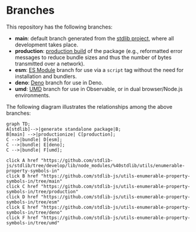 <!--

@license Apache-2.0

Copyright (c) 2022 The Stdlib Authors.

Licensed under the Apache License, Version 2.0 (the "License");
you may not use this file except in compliance with the License.
You may obtain a copy of the License at

    http://www.apache.org/licenses/LICENSE-2.0

Unless required by applicable law or agreed to in writing, software
distributed under the License is distributed on an "AS IS" BASIS,
WITHOUT WARRANTIES OR CONDITIONS OF ANY KIND, either express or implied.
See the License for the specific language governing permissions and
limitations under the License.

-->

# Branches

This repository has the following branches:

-   **main**: default branch generated from the [stdlib project][stdlib-url], where all development takes place.
-   **production**: [production build][production-url] of the package (e.g., reformatted error messages to reduce bundle sizes and thus the number of bytes transmitted over a network).
-   **esm**: [ES Module][esm-url] branch for use via a `script` tag without the need for installation and bundlers.
-   **deno**: [Deno][deno-url] branch for use in Deno.
-   **umd**: [UMD][umd-url] branch for use in Observable, or in dual browser/Node.js environments.

The following diagram illustrates the relationships among the above branches:

```mermaid
graph TD;
A[stdlib]-->|generate standalone package|B;
B[main] -->|productionize| C[production];
C -->|bundle| D[esm];
C -->|bundle| E[deno];
C -->|bundle| F[umd];

click A href "https://github.com/stdlib-js/stdlib/tree/develop/lib/node_modules/%40stdlib/utils/enumerable-property-symbols-in"
click B href "https://github.com/stdlib-js/utils-enumerable-property-symbols-in/tree/main"
click C href "https://github.com/stdlib-js/utils-enumerable-property-symbols-in/tree/production"
click D href "https://github.com/stdlib-js/utils-enumerable-property-symbols-in/tree/esm"
click E href "https://github.com/stdlib-js/utils-enumerable-property-symbols-in/tree/deno"
click F href "https://github.com/stdlib-js/utils-enumerable-property-symbols-in/tree/umd"
```

[stdlib-url]: https://github.com/stdlib-js/stdlib/tree/develop/lib/node_modules/%40stdlib/utils/enumerable-property-symbols-in
[production-url]: https://github.com/stdlib-js/utils-enumerable-property-symbols-in/tree/production
[deno-url]: https://github.com/stdlib-js/utils-enumerable-property-symbols-in/tree/deno
[umd-url]: https://github.com/stdlib-js/utils-enumerable-property-symbols-in/tree/umd
[esm-url]: https://github.com/stdlib-js/utils-enumerable-property-symbols-in/tree/esm